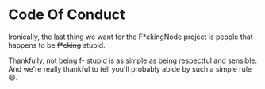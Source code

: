 # Code Of Conduct

Ironically, the last thing we want for the F\*ckingNode project is people that happens to be ~~f\*cking~~ stupid.

Thankfully, not being f- stupid is as simple as being respectful and sensible. And we're really thankful to tell you'll probably abide by such a simple rule :smile:.
